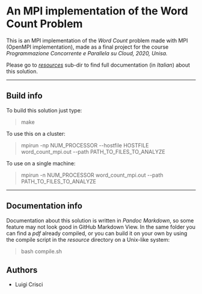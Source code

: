 # An MPI implementation of the Word Count Problem  

This is an MPI implementation of the *Word Count* problem made with MPI (OpenMPI implementation), made as a final project for the course *Programmazione Concorrente e Parallela su Cloud, 2020, Unisa.*  

Please go to *[resources](https://github.com/Luigi-Crisci/MPI-Word-Count/tree/master/resources)* sub-dir to find full documentation (in *Italian*) about this solution.

---------  

## Build info

To build this solution just type:  

> make  

To use this on a cluster:

> mpirun -np NUM_PROCESSOR --hostfile HOSTFILE word_count_mpi.out --path PATH_TO_FILES_TO_ANALYZE

To use on a single machine:  

> mpirun -n NUM_PROCESSOR word_count_mpi.out --path PATH_TO_FILES_TO_ANALYZE

-------------  

## Documentation info

Documentation about this solution is written in *Pandoc Markdown*, so some feature may not look good in GitHub Markdown View. In the same folder you can find a *pdf* already compiled, or you can build it on your own by using the compile script in the *resource* directory on a Unix-like system:

> bash compile.sh

## Authors
 - Luigi Crisci
